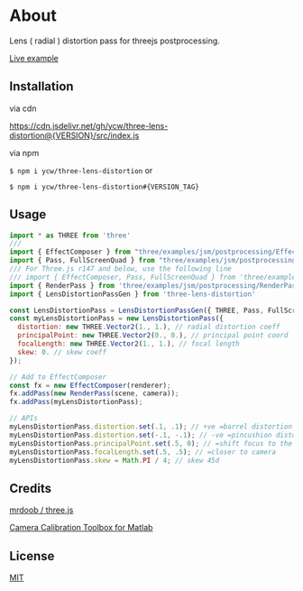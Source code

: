 # About

Lens ( radial ) distortion  pass for threejs postprocessing. 

[Live example](https://ycw.github.io/three-lens-distortion/example/)



## Installation

via cdn

https://cdn.jsdelivr.net/gh/ycw/three-lens-distortion@{VERSION}/src/index.js

via npm

`$ npm i ycw/three-lens-distortion` or

`$ npm i ycw/three-lens-distortion#{VERSION_TAG}`



## Usage

```js
import * as THREE from 'three'
///
import { EffectComposer } from "three/examples/jsm/postprocessing/EffectComposer";
import { Pass, FullScreenQuad } from "three/examples/jsm/postprocessing/Pass";
/// For Three.js r147 and below, use the following line
/// import { EffectComposer, Pass, FullScreenQuad } from 'three/examples/jsm/postprocessing/EffectComposer'
import { RenderPass } from 'three/examples/jsm/postprocessing/RenderPass'
import { LensDistortionPassGen } from 'three-lens-distortion'

const LensDistortionPass = LensDistortionPassGen({ THREE, Pass, FullScreenQuad }); 
const myLensDistortionPass = new LensDistortionPass({
  distortion: new THREE.Vector2(1., 1.), // radial distortion coeff
  principalPoint: new THREE.Vector2(0., 0.), // principal point coord
  focalLength: new THREE.Vector2(1., 1.), // focal length
  skew: 0. // skew coeff
});

// Add to EffectComposer 
const fx = new EffectComposer(renderer);
fx.addPass(new RenderPass(scene, camera));
fx.addPass(myLensDistortionPass);

// APIs
myLensDistortionPass.distortion.set(.1, .1); // +ve =barrel distortion
myLensDistortionPass.distortion.set(-.1, -.1); // -ve =pincushion distortion
myLensDistortionPass.principalPoint.set(.5, 0); // =shift focus to the right
myLensDistortionPass.focalLength.set(.5, .5); // =closer to camera
myLensDistortionPass.skew = Math.PI / 4; // skew 45d
```



## Credits

[mrdoob / three.js](https://github.com/mrdoob/three.js/)

[Camera Calibration Toolbox for Matlab](http://www.vision.caltech.edu/bouguetj/calib_doc/htmls/parameters.html)




## License

[MIT](./LICENSE)